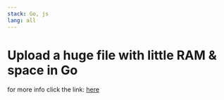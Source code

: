```yaml
---
stack: Go, js
lang: all
---
```


# Upload a huge file with little RAM & space in Go
for more info click the link: [here](https://dev.to/tobychui/upload-a-huge-file-with-little-ram-space-in-go-5aie?utm_source=dormosheio&utm_campaign=dormosheio)